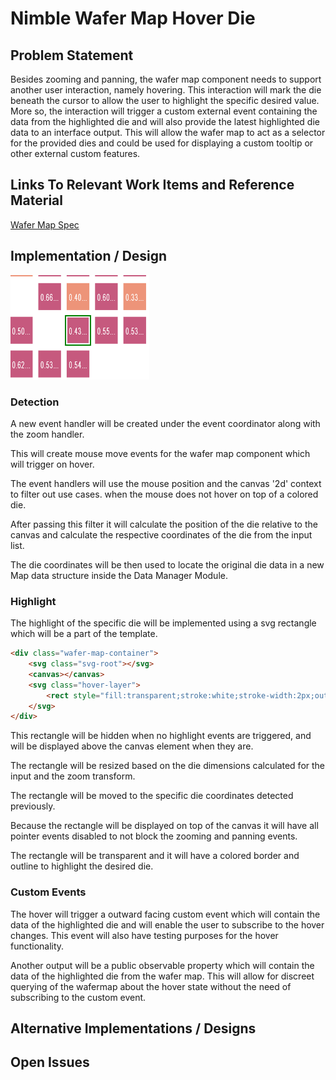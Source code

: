# Nimble Wafer Map Hover Die

## Problem Statement

Besides zooming and panning, the wafer map component needs to support another user interaction, namely hovering.
This interaction will mark the die beneath the cursor to allow the user to highlight the specific desired value.
More so, the interaction will trigger a custom external event containing the data from the highlighted die
and will also provide the latest highlighted die data to an interface output.
This will allow the wafer map to act as a selector for the provided dies
and could be used for displaying a custom tooltip or other external custom features.

## Links To Relevant Work Items and Reference Material

[Wafer Map Spec](../README.md)

## Implementation / Design

![hover Selected Die Prototype](resources/highlight.png)

### Detection

A new event handler will be created under the event coordinator along with the zoom handler.

This will create mouse move events for the wafer map component which will trigger on hover.

The event handlers will use the mouse position and the canvas '2d' context to filter out use cases.
when the mouse does not hover on top of a colored die.

After passing this filter it will calculate the position of the die relative to the canvas and calculate the
respective coordinates of the die from the input list.

The die coordinates will be then used to locate the original die data in a new Map data structure inside the Data Manager Module.

### Highlight

The highlight of the specific die will be implemented using a svg rectangle which will be a part of the template.

```HTML
<div class="wafer-map-container">
    <svg class="svg-root"></svg>
    <canvas></canvas>
    <svg class="hover-layer">
        <rect style="fill:transparent;stroke:white;stroke-width:2px;outline-style:solid;outline-color:green;" ${ref('rect')} />
    </svg>
</div>
```

This rectangle will be hidden when no highlight events are triggered, and will be displayed above the canvas element when they are.

The rectangle will be resized based on the die dimensions calculated for the input and the zoom transform.

The rectangle will be moved to the specific die coordinates detected previously.

Because the rectangle will be displayed on top of the canvas it will have all pointer events disabled to not block the zooming and panning events.

The rectangle will be transparent and it will have a colored border and outline to highlight the desired die.

### Custom Events

The hover will trigger a outward facing custom event which will contain the data of the highlighted die and will enable the user to subscribe to the hover changes.
This event will also have testing purposes for the hover functionality.

Another output will be a public observable property which will contain the data of the highlighted die from the wafer map.
This will allow for discreet querying of the wafermap about the hover state without the need of subscribing to the custom event.

## Alternative Implementations / Designs

## Open Issues
